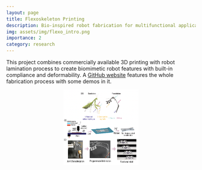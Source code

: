 ```yaml
---
layout: page
title: Flexoskeleton Printing
description: Bio-inspired robot fabrication for multifunctional applications
img: assets/img/flexo_intro.png
importance: 2
category: research
---
```


This project combines commercially available 3D printing with robot lamination process to create biomimetic robot features with built-in compliance and deformability. A [GitHub website](https://github.com/gravish-lab/Flexoskeleton-printing) features the whole fabrication process with some demos in it. 

<p align="center">
    
<img src="/assets/img/flexo_main.png" width="200" height="200" />
    
 </p>

